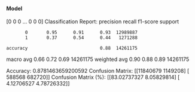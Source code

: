 #### Model
[0 0 0 ... 0 0 0]
Classification Report:
              precision    recall  f1-score   support

           0       0.95      0.91      0.93  12989887
           1       0.37      0.54      0.44   1271288

    accuracy                           0.88  14261175
   macro avg       0.66      0.72      0.69  14261175
weighted avg       0.90      0.88      0.89  14261175

Accuracy: 0.8781463659200592
Confusion Matrix:
[[11840679  1149208]
 [  588568   682720]]
Confusion Matrix (%):
[[83.02737327  8.05829814]
 [ 4.12706527  4.78726332]]
